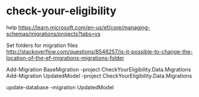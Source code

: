 # check-your-eligibility

help https://learn.microsoft.com/en-us/ef/core/managing-schemas/migrations/projects?tabs=vs

Set folders for migration files
http://stackoverflow.com/questions/8546257/is-it-possible-to-change-the-location-of-the-ef-migrations-migrations-folder

Add-Migration BaseMigration -project CheckYourEligibility.Data.Migrations
Add-Migration UpdatedModel -project CheckYourEligibility.Data.Migrations

update-database -migration UpdatedModel